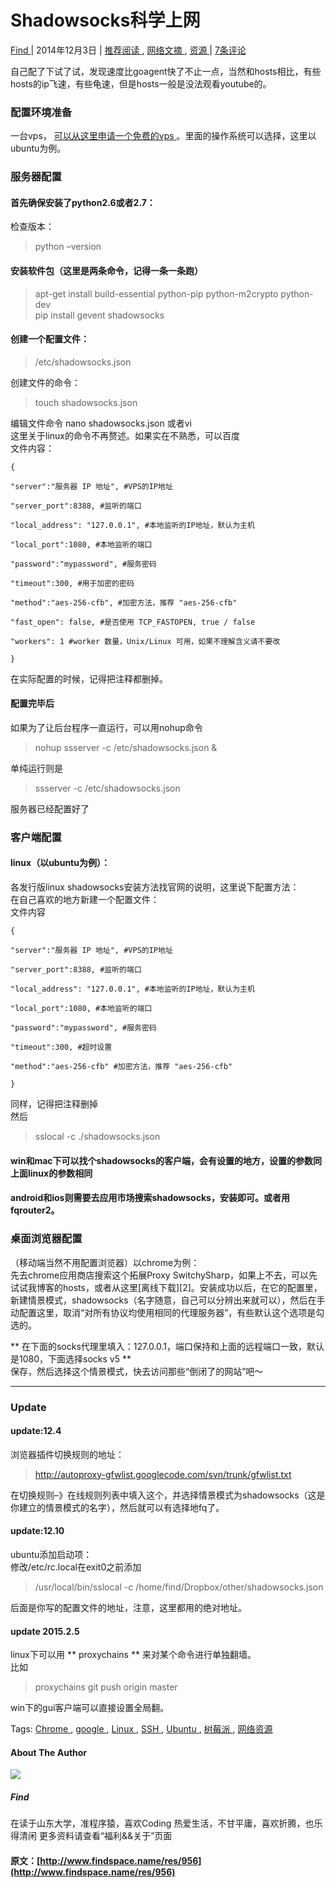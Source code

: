 #  Shadowsocks科学上网 

[ Find ](http://www.findspace.name/author/find) |  2014年12月3日  |  [ 推荐阅读 ](http://www.findspace.name/category/recommend) , [ 网络文摘 ](http://www.findspace.name/category/res/fromweb) , [ 资源 ](http://www.findspace.name/category/res) |  [ 7条评论  ](http://www.findspace.name/res/956#comments)

自己配了下试了试，发现速度比goagent快了不止一点，当然和hosts相比，有些hosts的ip飞速，有些龟速，但是hosts一般是没法观看youtube的。 

###  配置环境准备 

一台vps， [ 可以从这里申请一个免费的vps ](http://pan.baidu.com/s/1o6FRxR8) 。里面的操作系统可以选择，这里以ubuntu为例。 

###  服务器配置 

####  首先确保安装了python2.6或者2.7： 

检查版本： 

> python –version 

####  安装软件包（这里是两条命令，记得一条一条跑） 

> apt-get install build-essential python-pip python-m2crypto python-dev   
pip install gevent shadowsocks 

####  创建一个配置文件： 

> /etc/shadowsocks.json 

创建文件的命令： 

> touch shadowsocks.json 

编辑文件命令 nano shadowsocks.json 或者vi   
这里关于linux的命令不再赘述。如果实在不熟悉，可以百度   
文件内容： 
    
    
    {
    "server":"服务器 IP 地址", #VPS的IP地址
    "server_port":8388, #监听的端口
    "local_address": "127.0.0.1", #本地监听的IP地址，默认为主机
    "local_port":1080, #本地监听的端口
    "password":"mypassword", #服务密码
    "timeout":300, #用于加密的密码
    "method":"aes-256-cfb", #加密方法，推荐 "aes-256-cfb"
    "fast_open": false, #是否使用 TCP_FASTOPEN, true / false
    "workers": 1 #worker 数量，Unix/Linux 可用，如果不理解含义请不要改
    }
    

在实际配置的时候，记得把注释都删掉。 

####  配置完毕后 

如果为了让后台程序一直运行，可以用nohup命令 

> nohup ssserver -c /etc/shadowsocks.json &

单纯运行则是 

> ssserver -c /etc/shadowsocks.json 

服务器已经配置好了 

###  客户端配置 

####  linux（以ubuntu为例）： 

各发行版linux shadowsocks安装方法找官网的说明，这里说下配置方法：   
在自己喜欢的地方新建一个配置文件：   
文件内容 
    
    
    {
    "server":"服务器 IP 地址", #VPS的IP地址
    "server_port":8388, #监听的端口
    "local_address": "127.0.0.1", #本地监听的IP地址，默认为主机
    "local_port":1080, #本地监听的端口
    "password":"mypassword", #服务密码
    "timeout":300, #超时设置
    "method":"aes-256-cfb" #加密方法，推荐 "aes-256-cfb"
    }
    

同样，记得把注释删掉   
然后 

> sslocal -c ./shadowsocks.json 

####  win和mac下可以找个shadowsocks的客户端，会有设置的地方，设置的参数同上面linux的参数相同 

####  android和ios则需要去应用市场搜索shadowsocks，安装即可。或者用fqrouter2。 

###  桌面浏览器配置 

（移动端当然不用配置浏览器）以chrome为例：   
先去chrome应用商店搜索这个拓展Proxy SwitchySharp，如果上不去，可以先试试我博客的hosts，或者从这里[离线下载][2]。安装成功以后，在它的配置里，新建情景模式，shadowsocks（名字随意，自己可以分辨出来就可以），然后在手动配置这里，取消“对所有协议均使用相同的代理服务器”，有些默认这个选项是勾选的。 

** 在下面的socks代理里填入：127.0.0.1，端口保持和上面的远程端口一致，默认是1080，下面选择socks v5 **   
保存，然后选择这个情景模式，快去访问那些“倒闭了的网站”吧～ 

* * *

###  Update 

####  update:12.4 

浏览器插件切换规则的地址： 

> http://autoproxy-gfwlist.googlecode.com/svn/trunk/gfwlist.txt 

在切换规则–》在线规则列表中填入这个，并选择情景模式为shadowsocks（这是你建立的情景模式的名字），然后就可以有选择地fq了。 

####  update:12.10 

ubuntu添加启动项：   
修改/etc/rc.local在exit0之前添加 

> /usr/local/bin/sslocal -c /home/find/Dropbox/other/shadowsocks.json 

后面是你写的配置文件的地址，注意，这里都用的绝对地址。 

####  update 2015.2.5 

linux下可以用 ** proxychains ** 来对某个命令进行单独翻墙。   
比如 

> proxychains git push origin master 

win下的gui客户端可以直接设置全局翻。 

Tags:  [ Chrome ](http://www.findspace.name/tag/chrome) , [ google ](http://www.findspace.name/tag/google) , [ Linux ](http://www.findspace.name/tag/linux) , [ SSH ](http://www.findspace.name/tag/ssh) , [ Ubuntu ](http://www.findspace.name/tag/ubuntu) , [ 树莓派 ](http://www.findspace.name/tag/%e6%a0%91%e8%8e%93%e6%b4%be) , [ 网络资源 ](http://www.findspace.name/tag/websource)

####  About The Author 

![](http://bcs.duapp.com/findspace//blog/201502//gravatar.png)

#####  Find 

在读于山东大学，准程序猿，喜欢Coding 热爱生活，不甘平庸，喜欢折腾，也乐得清闲 更多资料请查看“福利&&关于”页面 
#### 原文：[http://www.findspace.name/res/956](http://www.findspace.name/res/956)